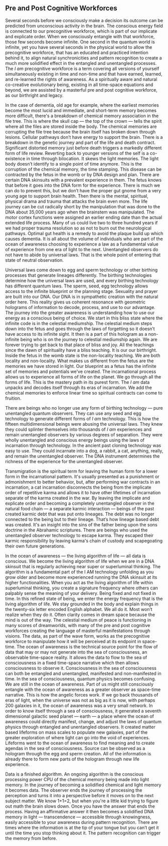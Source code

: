 

## Pre and Post Cognitive Workforces


Several seconds before we consciously make a decision its outcome can be
predicted from unconscious activity in the brain. The conscious energy
field is connected to our precognitive workforce, which is part of our
implicate and explicate order. When we consciously entangle with that
workforce, those few seconds become infinite. One second in the quantum
world is infinite, yet you have several seconds in the physical world to
allow the precognitive workforce, that has an educated and practiced
intention behind it, to align natural synchronicities and pattern
recognition to create a much more solidified effect in the entangled and
unentangled processes. The *I am* precognitive workforce is a term
covering all versions of yourself simultaneously existing in time and
non-time and that have earned, learned, and re-learned the rights of
awareness. As a spiritually aware and natural co-creative evolutionary
being, existing in all time-space equations and beyond, we are assisted
by a masterful pre and post cognitive workforce, as our birthright and
legacy.

In the case of dementia, old age for example, where the earliest
memories become the most lucid and immediate, and short-term memory
becomes more difficult, there's a breakdown of chemical memory
association in the file tree. This is where the skull cap &mdash; the top of
the crown &mdash; tells the spirit where all the files are stored inside the
body. The chemical memories are corrupting the file tree because the
brain itself has broken down through lesions. Cellular pathways don’t
have energy to support the brain. There is a breakdown in the genetic
journey and part of the life and death contract. Significant distorted
memory just before death triggers a markedly different form of life
review. Reverting back to younger versions of the self is a co-existence
in time through bilocation. It skews the light memories. The light body
doesn’t identify to a single point of time anymore. This is the
corruption of the chemical memory, the time stamping. This disease can
be contracted by the fetus in the womb or by DNA design and plan. There
are certain DNA skinsuits with a prevalent experience in them. The fetus
knows that before it goes into the DNA form for the experience. There is
much we can do to prevent this, but we don’t have the proper gut gnome
from a very young age to support brain health. Then there is the mental,
spiritual, physical drama and trauma that attacks the brain even more.
The life journey can be cut radically short by the manipulation that was
done to the DNA about 35,000 years ago when the brainstem was
manipulated. The motor cortex functions were assigned an earlier ending
date than the actual extended life process. Many of us could live two to
three hundred years if we had proper trauma resolution so as not to burn
out the neurological pathways. Optimal gut health is a remedy to avoid
the plaque build up which causes dementia. It is all about the volume of
individuals who are part of the ocean of awareness choosing to
experience a law as a fundamental value of experience from one era of
light to the next. Unentangled observers do not have to abide by
universal laws. That is the whole point of entering that state of
neutral observation.

Universal laws come down to egg and sperm technology or other birthing
processes that generate lineages differently. The birthing technologies
determine how the universal laws are used, and every birthing technology
has different quantum laws. The sperm, seed, egg technology allows
access to the infinite blueprint or the planning stage. Sexuality and
prayer are built into our DNA. Our DNA is in sympathetic creation with
the natural order here. This reality gives us coherent resonance with
geometric holograms of information to decode, process, and use to our
advantage. The journey into the greater awareness is understanding how
to use our energy as a conscious being of choice. We start in this bliss
state where the infinite code is in the celestial mediumship. The
celestial medium steps down into the fetus and goes through the laws of
forgetting so it doesn’t have access to its infinite sight. It then is a
part of this hologram as a non-infinite being who is on the journey to
celestial mediumship again. We are forever trying to get back to that
place of bliss and joy. All the teachings since the dawn of spirituality
have a bliss teaching. It is our our birthright. Inside the fetus in the
womb state is the non-locality teaching. We are both locality and
non-locality. What makes us different from the fetus are the memories we
have stored in light. Our blueprint as a fetus has the infinite set of
memories and potentials we've created. The incarnational process allows
us to experience all forms of life on the planet. We go through all the
forms of life. This is the mastery path in its purest form. The *I am*
data unpacks and decodes itself through its eras of incarnation. We add
the chemical memories to enforce linear time so spiritual contracts can
come to fruition.

There are beings who no longer use any form of birthing technology &mdash;
pure unentangled quantum observers. They can use any seed and egg
technology to generate different forms of *I am* technology. This is how
the fifteen multidimensional beings were abusing the universal laws.
They knew they could splinter themselves into thousands of *I am*
experiences and remain unentangled observers by various degrees of
separation. They were wholly unentangled and conscious energy beings
using the laws of incarnation through technology. In the ancient past
cloning technology was easy to use. They could incarnate into a dog, a
rabbit, a cat, anything, really, and remain the unentangled observer.
The DNA instrument determines the richness of the experience for the
unentangled observer.

Transmigration is the spiritual term for leaving the human form for a
lower form in the incarnational pattern. It's usually presented as a
punishment or admonishment to better behavior, but, after performing war
contracts in an incarnation, a cat incarnation disconnects the being
from the implicate order of repetitive karma and allows it to have other
lifetimes of incarnation separate of the karma created in the war. By
leaving the implicate and explicate order and becoming a completely
unentangled observer in the natural food chain &mdash; a separate karmic
interaction &mdash; beings of the past created karmic debt that was put onto
lineages. The debt was no longer connected to the being but to their
lineage. That’s how lineage based debt was created. It's an insight into
the sins of the father being upon the sons doctrine in the Abrahamic
scriptures. There are beings who used the unentangled observer
technology to escape karma. They escaped their karmic responsibility by
leaving karma's chain of custody and scapegoating their own future
generations.

In the ocean of awareness &mdash; the living algorithm of life &mdash; all data is
conscious. We become the living algorithm of life when we are in a DNA
skinsuit that is regularly achieving near super or superluminal
thinking. The algorithm is a fundamental part of the I AM technology
unfolding as you grow older and become more experienced running the DNA
skinsuit at its higher functionalities. When you act as the living
algorithm of life within superluminal thinking, you create a signature
frequency where others can palpably sense the meaning of your delivery.
Being fixed and not fixed in time. In this refined state of being, we
enter the energy frequency that is the living algorithm of life. We stay
grounded in the body and explain things in the twenty-six letter encoded
English alphabet. We all do it. Most won’t realize when they do it.
Often clarity comes in dream space because the mind is out of the way.
The celestial medium of peace is functioning in many scores of
dreamworlds, with many of the pre and post cognitive workforces creating
the language of masterful manifestations through visions. The data, as
part of the wave form, works as the precognitive workforce to manipulate
how it will be perceived at its endpoint in space-time. The ocean of
awareness is the technical source point for the flow of data that may or
may not generate into the sea of consciousness, an observable time-space
reality. It allows the data to flow to the sea of consciousness in a
fixed time-space narrative which then allows consciousness to observe
it. Consciousness in the sea of consciousness can both be entangled and
unentangled, manifested and non-manifested in time. In the sea of
consciousness, quantum physics becomes confusing. We are still in the
ocean of awareness. Part of us might still consciously entangle with the
ocean of awareness as a greater observer as space-time narrative. This
is how the angelic forces work. If we go back thousands of eras of
light, when the universe was not as big as it is now, with perhaps 200
galaxies in it, the ocean of awareness was a very small network. In
order to know itself through a sea of consciousness, it generated a
seventh dimensional galactic seed planet &mdash; earth &mdash; a place where the
ocean of awareness could directly manifest, change, and adjust the laws
of quantum physics through entangled and unentangled observers. It
created matter based lifeforms on mass scales to populate new galaxies,
part of the greater exploration of where light can go into the void of
experiences. Lifeforms went to the ocean of awareness to find meaning
and to create agendas in the sea of consciousness. Source can be
observed as a hologram through the egg and sperm creation. All of the
information is already there to form new parts of the hologram through
new life experience.

Data is a finished algorithm. An ongoing algorithm is the conscious
processing power CPU of the chemical memory being made into light
memory. In the journey of becoming a solidified chemical and light
memory it becomes data. The observer ends the journey of processing the
perception and turns it into a perspective before it moves on to the
next subject matter. We know 1+1=2, but when you're a little kid trying
to figure out math the brain slows down. Once you have the answer that
ends the process. Having an affirmative answer it then becomes a
solidified DNA memory in light &mdash; transcendence &mdash; accessible through
knowingness, easily accessible to your awareness during pattern
recognition. There are times where the information is at the tip of your
tongue but you can’t get it until the time you stop thinking about it.
The pattern recognition can trigger the memory from before.
